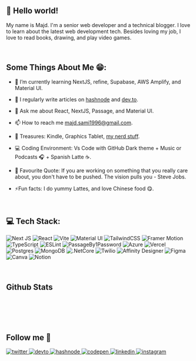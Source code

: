## 👋 Hello world!  
  

My name is Majd. I'm a senior web developer and a technical blogger. I love to learn about the latest web development tech. Besides loving my job, I love to read books, drawing, and play video games.  
  

<br/>  


## Some Things About Me 😁:

- 🌱 I’m currently learning NextJS, refine, Supabase, AWS Amplify, and Material UI.
  

- 📝 I regularly write articles on [hashnode](https://mecvino-coding.hashnode.dev) and [dev.to](https://dev.to/m3cv1no).
  

- 💬 Ask me about React, NextJS, Passage, and Material UI.
  

- 📫 How to reach me majd.sami1996@gmail.com.
  

- 💎 Treasures: Kindle, Graphics Tablet, [my nerd stuff](https://mecvino-coding.hashnode.dev/nerd-stuff).
  

- 💻 Coding Environment: Vs Code with GitHub Dark theme + Music or Podcasts 🎧 + Spanish Latte ☕.
  

- 💬 Favourite Quote: If you are working on something that you really care about, you don't have to be pushed. The vision pulls you - Steve Jobs.
  

- ⚡Fun facts: I do yummy Lattes, and love Chinese food 😋.

<br/>

## 💻 Tech Stack:
<p> <img src="https://img.shields.io/badge/Next-black?style=for-the-badge&amp;logo=next.js&amp;logoColor=white" alt="Next JS"> <img src="https://img.shields.io/badge/react-%2320232a.svg?style=for-the-badge&amp;logo=react&amp;logoColor=%2361DAFB" alt="React"> <img src="https://img.shields.io/badge/vite-9468FE.svg?style=for-the-badge&amp;logo=vite&amp;logoColor=white" alt="Vite"> <img src="https://img.shields.io/badge/materialui-%230081CB.svg?style=for-the-badge&amp;logo=mui&amp;logoColor=white" alt="Material UI"> <img src="https://img.shields.io/badge/tailwindcss-%2338B2AC.svg?style=for-the-badge&amp;logo=tailwind-css&amp;logoColor=white" alt="TailwindCSS"> <img src="https://img.shields.io/badge/framermotion-black.svg?style=for-the-badge&amp;logo=framer&amp;logoColor=white" alt="Framer Motion"> <img src="https://img.shields.io/badge/typescript-%23007ACC.svg?style=for-the-badge&amp;logo=typescript&amp;logoColor=white" alt="TypeScript"> <img src="https://img.shields.io/badge/ESLint-4B3263?style=for-the-badge&amp;logo=eslint&amp;logoColor=white" alt="ESLint"> <img src="https://img.shields.io/badge/passageby1password-0364D3.svg?style=for-the-badge&amp;logo=1password&amp;logoColor=white" alt="PassageBy1Password"> <img src="https://img.shields.io/badge/azure-%230072C6.svg?style=for-the-badge&amp;logo=azure-devops&amp;logoColor=white" alt="Azure"> <img src="https://img.shields.io/badge/vercel-%23000000.svg?style=for-the-badge&amp;logo=vercel&amp;logoColor=white" alt="Vercel"> <img src="https://img.shields.io/badge/postgresql-%23316192.svg?style=for-the-badge&amp;logo=postgresql&amp;logoColor=white" alt="Postgres"> <img src="https://img.shields.io/badge/MongoDB-%234ea94b.svg?style=for-the-badge&amp;logo=mongodb&amp;logoColor=white" alt="MongoDB"> <img src="https://img.shields.io/badge/.NETCore-5C2D91?style=for-the-badge&amp;logo=.net&amp;logoColor=white" alt=".NetCore"> <img src="https://img.shields.io/badge/twilio-F22F46?style=for-the-badge&amp;logo=twilio&amp;logoColor=white" alt="Twilio"> <img src="https://img.shields.io/badge/affinitydesigner-%231B72BE.svg?style=for-the-badge&amp;logo=affinity-designer&amp;logoColor=white" alt="Affinity Designer"> <img src="https://img.shields.io/badge/figma-%23F24E1E.svg?style=for-the-badge&amp;logo=figma&amp;logoColor=white" alt="Figma"> <img src="https://img.shields.io/badge/Canva-%2300C4CC.svg?style=for-the-badge&amp;logo=Canva&amp;logoColor=white" alt="Canva"> <img src="https://img.shields.io/badge/Notion-%23000000.svg?style=for-the-badge&amp;logo=notion&amp;logoColor=white" alt="Notion"></p>

<br/>

## Github Stats  

<p align="center">
   <img src="https://github-readme-streak-stats.herokuapp.com/?user=MajdHemud&hide_border=true&background=1c2128&ring=BB40FF&fire=BB40FF&currStreakNum=adbac7&sideNums=adbac7&sideLabels=adbac7&dates=9CA3AF&stroke=768390&currStreakLabel=BB40FF&card_width=500" alt="">
  <br/>
  <br/>
  <img src="https://github-readme-stats.vercel.app/api?username=MajdHemud&hide_border=true&include_all_commits=true&count_private=true&title_color=BB40FF&bg_color=1c2128&text_color=adbac7&card_width=500" alt="">
  <br/>
  <br/>
  <img src="https://github-readme-stats.vercel.app/api/top-langs/?username=MajdHemud&hide_border=true&include_all_commits=true&count_private=true&layout=compact&title_color=BB40FF&bg_color=1c2128&text_color=adbac7&card_width=500" alt="">
</p>

<br/>  

## Follow me 🥰  
<a href="https://twitter.com/majdabuhmoud" target="_blank">
<img src=https://img.shields.io/badge/twitter-%2300acee.svg?&style=for-the-badge&logo=twitter&logoColor=white alt=twitter style="margin-bottom: 5px;" />
</a>
<a href="https://dev.to/m3cv1no" target="_blank">
<img src=https://img.shields.io/badge/dev.to-%2308090A.svg?&style=for-the-badge&logo=dev.to&logoColor=white alt=devto style="margin-bottom: 5px;" />
</a>
<a href="https://hashnode.com/@M3CV1NO" target="_blank">
<img src=https://img.shields.io/badge/hashnode-%232962FF.svg?&style=for-the-badge&logo=hashnode&logoColor=white alt=hashnode style="margin-bottom: 5px;" />
</a>
<a href="https://codepen.com/majdsami1996" target="_blank">
<img src=https://img.shields.io/badge/codepen-%23131417.svg?&style=for-the-badge&logo=codepen&logoColor=white alt=codepen style="margin-bottom: 5px;" />
</a>
<a href="https://linkedin.com/in/majd-abu-hmoud1996" target="_blank">
<img src=https://img.shields.io/badge/linkedin-%231E77B5.svg?&style=for-the-badge&logo=linkedin&logoColor=white alt=linkedin style="margin-bottom: 5px;" />
</a>
<a href="https://instagram.com/majd.sami_350" target="_blank">
<img src=https://img.shields.io/badge/instagram-%23000000.svg?&style=for-the-badge&logo=instagram&logoColor=white alt=instagram style="margin-bottom: 5px;" />
</a>
